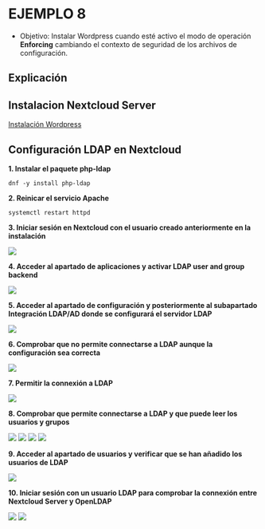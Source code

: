 # EJEMPLO 8

- Objetivo: Instalar Wordpress cuando esté activo el modo de operación **Enforcing** cambiando el contexto de seguridad de los archivos de configuración.

## Explicación



## Instalacion Nextcloud Server

[Instalación Wordpress](../aux/nextcloud/instalacion_wordpress.md)

## Configuración LDAP en Nextcloud

**1. Instalar el paquete php-ldap**

```
dnf -y install php-ldap
```

**2. Reinicar el servicio Apache**

```
systemctl restart httpd
```

**3. Iniciar sesión en Nextcloud con el usuario creado anteriormente en la instalación**

![](../img/7_ejemplo/nextcloud.png)

**4. Acceder al apartado de aplicaciones y activar LDAP user and group backend**

![](../img/7_ejemplo/aplicaciones.png)

**5. Acceder al apartado de configuración y posteriormente al subapartado Integración LDAP/AD donde se configurará el servidor LDAP**

![](../img/7_ejemplo/configuracion.png)

**6. Comprobar que no permite connectarse a LDAP aunque la configuración sea correcta**

![](../img/7_ejemplo/comprobacion.png)

**7. Permitir la connexión a LDAP**

![](../img/7_ejemplo/connexion.png)

**8. Comprobar que permite connectarse a LDAP y que puede leer los usuarios y grupos**

![](../img/7_ejemplo/servidor.png)
![](../img/7_ejemplo/usuarios.png)
![](../img/7_ejemplo/atributos.png)
![](../img/7_ejemplo/grupos.png)

**9. Acceder al apartado de usuarios y verificar que se han añadido los usuarios de LDAP**

![](../img/7_ejemplo/usuarios_ldap.png)

**10. Iniciar sesión con un usuario LDAP para comprobar la connexión entre Nextcloud Server y OpenLDAP**

![](../img/7_ejemplo/login_anna.png)
![](../img/7_ejemplo/anna_sesion.png)
